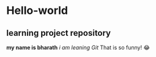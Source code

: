 # Hello-world
## learning project repository
**my name is bharath**
*i am leaning Git*
That is so funny! :joy:
